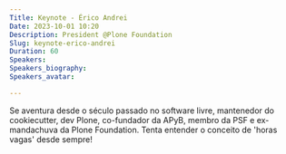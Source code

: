 ```yaml
---
Title: Keynote - Érico Andrei
Date: 2023-10-01 10:20
Description: President @Plone Foundation
Slug: keynote-erico-andrei
Duration: 60
Speakers: 
Speakers_biography: 
Speakers_avatar: 

---
```


Se aventura desde o século passado no software livre, mantenedor do cookiecutter, dev Plone, co-fundador da APyB, membro da PSF e ex-mandachuva da Plone Foundation. Tenta entender o conceito de 'horas vagas' desde sempre!